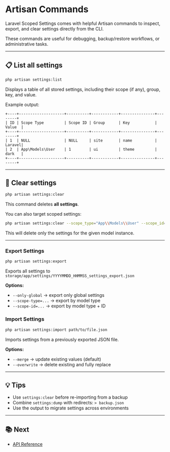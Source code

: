 # Artisan Commands

Laravel Scoped Settings comes with helpful Artisan commands to inspect, export, and clear settings directly from the
CLI.

These commands are useful for debugging, backup/restore workflows, or administrative tasks.

---

## 📋 List all settings

```bash
php artisan settings:list
```

Displays a table of all stored settings, including their scope (if any), group, key, and value.

Example output:

```
+----+--------------------+----------+------------+---------------+--------+
| ID | Scope Type         | Scope ID | Group      | Key           | Value  |
+----+--------------------+----------+------------+---------------+--------+
| 1  | NULL               | NULL     | site       | name          | Laravel|
| 2  | App\Models\User    | 1        | ui         | theme         | dark   |
+----+--------------------+----------+------------+---------------+--------+
```

---

## 🧹 Clear settings

```bash
php artisan settings:clear
```

This command deletes **all settings**.

You can also target scoped settings:

```bash
php artisan settings:clear --scope_type="App\\Models\\User" --scope_id=1
```

This will delete only the settings for the given model instance.

---

### Export Settings

```bash
php artisan settings:export
```

Exports all settings to `storage/app/settings/YYYYMMDD_HHMMSS_settings_export.json`

**Options:**

- `--only-global` → export only global settings
- `--scope-type=...` → export by model type
- `--scope-id=...` → export by model type + ID

### Import Settings

```bash
php artisan settings:import path/to/file.json
```

Imports settings from a previously exported JSON file.

**Options:**

- `--merge` → update existing values (default)
- `--overwrite` → delete existing and fully replace

---

## 💡 Tips

- Use `settings:clear` before re-importing from a backup
- Combine `settings:dump` with redirects: `> backup.json`
- Use the output to migrate settings across environments

---

## 📚 Next

- [API Reference](api.md)